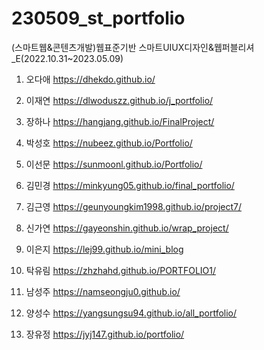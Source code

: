 # 230509_st_portfolio
 
(스마트웹&콘텐츠개발)웹표준기반 스마트UIUX디자인&웹퍼블리셔_E(2022.10.31~2023.05.09)

1. 오다애 https://dhekdo.github.io/

2. 이재연 https://dlwoduszz.github.io/j_portfolio/

3. 장하나 https://hangjang.github.io/FinalProject/

4. 박성호 https://nubeez.github.io/Portfolio/

5. 이선문 https://sunmoonl.github.io/Portfolio/

6. 김민경 https://minkyung05.github.io/final_portfolio/

7. 김근영 https://geunyoungkim1998.github.io/project7/

8. 신가연 https://gayeonshin.github.io/wrap_project/

9. 이은지 https://lej99.github.io/mini_blog

10. 탁유림 https://zhzhahd.github.io/PORTFOLIO1/

11. 남성주 https://namseongju0.github.io/

12. 양성수 https://yangsungsu94.github.io/all_portfolio/

13. 장유정 https://jyj147.github.io/portfolio/

